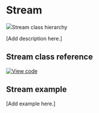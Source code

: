 # Stream

<span class="images">![](https://os.mbed.com/docs/mbed-os/v6.13/mbed-os-api-doxy/classmbed_1_1_stream.png)<span>Stream class hierarchy</span></span>

[Add description here.]

## Stream class reference

[![View code](https://www.mbed.com/embed/?type=library)](https://os.mbed.com/docs/mbed-os/v6.13/mbed-os-api-doxy/classmbed_1_1_stream.html)

## Stream example

[Add example here.]
